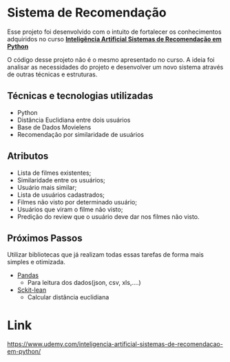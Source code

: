 # Sistema de Recomendação

Esse projeto foi desenvolvido com o intuito de fortalecer os conhecimentos adquiridos no curso 
[**Inteligência Artificial Sistemas de Recomendação em Python**](https://www.udemy.com/inteligencia-artificial-sistemas-de-recomendacao-em-python/)

O código desse projeto não é o mesmo apresentado no curso. 
A ideia foi analisar as necessidades do projeto e desenvolver
um novo sistema através de outras técnicas e estruturas.

## Técnicas e tecnologias utilizadas

* Python
* Distância Euclidiana entre dois usuários
* Base de Dados Movielens
* Recomendação por similaridade de usuários

## Atributos

* Lista de filmes existentes;
* Similaridade entre os usuários;
* Usuário mais similar;
* Lista de usuários cadastrados;
* Filmes não visto por determinado usuário;
* Usuários que viram o filme não visto;
* Predição do review que o usuário deve dar nos filmes não visto.

## Próximos Passos

Utilizar bibliotecas que já realizam todas essas tarefas de forma mais simples e otimizada.

* [Pandas](http://pandas.pydata.org/)
    * Para leitura dos dados(json, csv, xls,....)
* [Sckit-lean](http://scikit-learn.org/stable/modules/generated/sklearn.metrics.pairwise.euclidean_distances.html)
    * Calcular distância euclidiana

# Link
https://www.udemy.com/inteligencia-artificial-sistemas-de-recomendacao-em-python/

